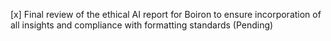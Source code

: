 [x] Final review of the ethical AI report for Boiron to ensure incorporation of all insights and compliance with formatting standards (Pending)